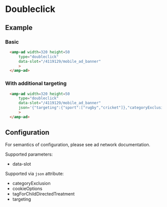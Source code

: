 <!---
Copyright 2015 The AMP HTML Authors. All Rights Reserved.

Licensed under the Apache License, Version 2.0 (the "License");
you may not use this file except in compliance with the License.
You may obtain a copy of the License at

      http://www.apache.org/licenses/LICENSE-2.0

Unless required by applicable law or agreed to in writing, software
distributed under the License is distributed on an "AS-IS" BASIS,
WITHOUT WARRANTIES OR CONDITIONS OF ANY KIND, either express or implied.
See the License for the specific language governing permissions and
limitations under the License.
-->

# Doubleclick

## Example

### Basic

```html
  <amp-ad width=320 height=50
      type="doubleclick"
      data-slot="/4119129/mobile_ad_banner"
      >
  </amp-ad>
```

### With additional targeting

```html
  <amp-ad width=320 height=50
      type="doubleclick"
      data-slot="/4119129/mobile_ad_banner"
      json='{"targeting":{"sport":["rugby","cricket"]},"categoryExclusion":"health","tagForChildDirectedTreatment":false}'
      >
  </amp-ad>
```

## Configuration

For semantics of configuration, please see ad network documentation.

Supported parameters:

- data-slot

Supported via `json` attribute:

- categoryExclusion
- cookieOptions
- tagForChildDirectedTreatment
- targeting
